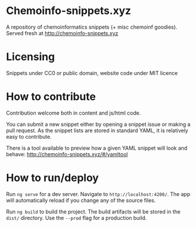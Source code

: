 # Chemoinfo-snippets.xyz

A repository of chemoinformatics snippets (+ misc chemoinf goodies). Served fresh at http://chemoinfo-snippets.xyz

# Licensing

Snippets under CC0 or public domain, website code under MIT licence

# How to contribute 

Contribution welcome both in content and js/html code. 

You can submit a new snippet either by opening a snippet issue or making a pull request.
As the snippet lists are stored in standard YAML, it is relatively easy to contribute.
  
There is a tool available to preview how a given YAML snippet will look and behave: http://chemoinfo-snippets.xyz/#/yamltool
 
# How to run/deploy

Run `ng serve` for a dev server. Navigate to `http://localhost:4200/`. The app will automatically reload if you change any of the source files.

Run `ng build` to build the project. The build artifacts will be stored in the `dist/` directory. Use the `--prod` flag for a production build.

